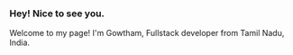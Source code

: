 ### Hey! Nice to see you.

Welcome to my page!
I'm Gowtham, Fullstack developer from  Tamil Nadu, India.
